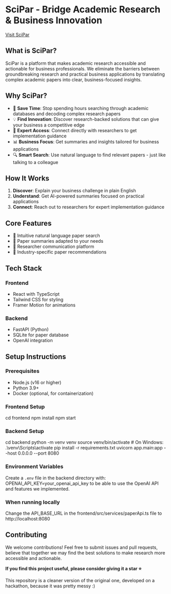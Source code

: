# SciPar - Bridge Academic Research & Business Innovation

[Visit SciPar](https://scipar.vercel.app)

## What is SciPar?

SciPar is a platform that makes academic research accessible and actionable for business professionals. We eliminate the barriers between groundbreaking research and practical business applications by translating complex academic papers into clear, business-focused insights.

## Why SciPar?

- 🎯 **Save Time**: Stop spending hours searching through academic databases and decoding complex research papers
- 💡 **Find Innovation**: Discover research-backed solutions that can give your business a competitive edge
- 🤝 **Expert Access**: Connect directly with researchers to get implementation guidance
- 📊 **Business Focus**: Get summaries and insights tailored for business applications
- 🔍 **Smart Search**: Use natural language to find relevant papers - just like talking to a colleague

## How It Works

1. **Discover**: Explain your business challenge in plain English
2. **Understand**: Get AI-powered summaries focused on practical applications
3. **Connect**: Reach out to researchers for expert implementation guidance

## Core Features

- 🧠 Intuitive natural language paper search
- 📝 Paper summaries adapted to your needs
- 👥 Researcher communication platform
- 💼 Industry-specific paper recommendations

## Tech Stack

### Frontend
- React with TypeScript
- Tailwind CSS for styling
- Framer Motion for animations

### Backend
- FastAPI (Python)
- SQLite for paper database
- OpenAI integration

## Setup Instructions

### Prerequisites
- Node.js (v16 or higher)
- Python 3.9+
- Docker (optional, for containerization)

### Frontend Setup
cd frontend
npm install
npm start


### Backend Setup
cd backend
python -m venv venv
source venv/bin/activate # On Windows: .\venv\Scripts\activate
pip install -r requirements.txt
uvicorn app.main:app --host 0.0.0.0 --port 8080



### Environment Variables
Create a `.env` file in the backend directory with:
OPENAI_API_KEY=your_openai_api_key to be able to use the OpenAI API and features we implemented.


### When running locally
Change the API_BASE_URL in the frontend/src/services/paperApi.ts file to http://localhost:8080

## Contributing

We welcome contributions! Feel free to submit issues and pull requests, believe that together we may find the best solutions to make research more accessible and actionable.

**If you find this project useful, please consider giving it a star ⭐**


This repository is a cleaner version of the original one, developed on a hackathon, because it was pretty messy :)